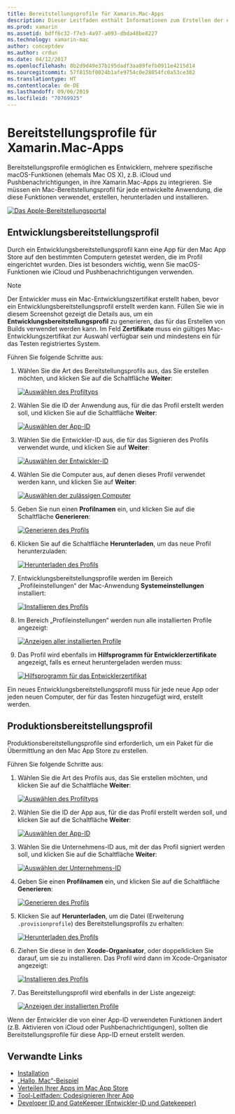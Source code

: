 ```yaml
---
title: Bereitstellungsprofile für Xamarin.Mac-Apps
description: Dieser Leitfaden enthält Informationen zum Erstellen der erforderlichen Bereitstellungsprofile, die für das Veröffentlichen einer Xamarin.Mac-App benötigt werden.
ms.prod: xamarin
ms.assetid: bdff6c32-f7e3-4a97-a093-dbda48be8227
ms.technology: xamarin-mac
author: conceptdev
ms.author: crdun
ms.date: 04/12/2017
ms.openlocfilehash: 8b2d9d49e37b195dadf3aa89fefb0911e4215d14
ms.sourcegitcommit: 57f815bf0024b1afe9754c0e28054fc0a53ce302
ms.translationtype: HT
ms.contentlocale: de-DE
ms.lasthandoff: 09/06/2019
ms.locfileid: "70769925"
---
```

# <a name="provisioning-profiles-for-xamarinmac-apps"></a>Bereitstellungsprofile für Xamarin.Mac-Apps

Bereitstellungsprofile ermöglichen es Entwicklern, mehrere spezifische macOS-Funktionen (ehemals Mac OS X), z.B. iCloud und Pushbenachrichtigungen, in ihre Xamarin.Mac-Apps zu integrieren. Sie müssen ein Mac-Bereitstellungsprofil für jede entwickelte Anwendung, die diese Funktionen verwendet, erstellen, herunterladen und installieren.

[![](profiles-images/certif13.png "Das Apple-Bereitstellungsportal")](profiles-images/certif13.png#lightbox)

<a name="Development_Provisioning_Profile" />

## <a name="development-provisioning-profile"></a>Entwicklungsbereitstellungsprofil

Durch ein Entwicklungsbereitstellungsprofil kann eine App für den Mac App Store auf den bestimmten Computern getestet werden, die im Profil eingerichtet wurden. Dies ist besonders wichtig, wenn Sie macOS-Funktionen wie iCloud und Pushbenachrichtigungen verwenden.

> [!NOTE]
> Der Entwickler muss ein Mac-Entwicklungszertifikat erstellt haben, bevor ein Entwicklungsbereitstellungsprofil erstellt werden kann. Füllen Sie wie in diesem Screenshot gezeigt die Details aus, um ein **Entwicklungsbereitstellungsprofil** zu generieren, das für das Erstellen von Builds verwendet werden kann. Im Feld **Zertifikate** muss ein gültiges Mac-Entwicklungszertifikat zur Auswahl verfügbar sein und mindestens ein für das Testen registriertes System.

Führen Sie folgende Schritte aus:

1. Wählen Sie die Art des Bereitstellungsprofils aus, das Sie erstellen möchten, und klicken Sie auf die Schaltfläche **Weiter**: 

    [![](profiles-images/certif14.png "Auswählen des Profiltyps")](profiles-images/certif14.png#lightbox)
2. Wählen Sie die ID der Anwendung aus, für die das Profil erstellt werden soll, und klicken Sie auf die Schaltfläche **Weiter**: 

    [![](profiles-images/certif15.png "Auswählen der App-ID")](profiles-images/certif15.png#lightbox)
3. Wählen Sie die Entwickler-ID aus, die für das Signieren des Profils verwendet wurde, und klicken Sie auf **Weiter**: 

    [![](profiles-images/certif16.png "Auswählen der Entwickler-ID")](profiles-images/certif16.png#lightbox)
4. Wählen Sie die Computer aus, auf denen dieses Profil verwendet werden kann, und klicken Sie auf **Weiter**: 

    [![](profiles-images/certif17.png "Auswählen der zulässigen Computer")](profiles-images/certif17.png#lightbox)
5. Geben Sie nun einen **Profilnamen** ein, und klicken Sie auf die Schaltfläche **Generieren**: 

    [![](profiles-images/certif18.png "Generieren des Profils")](profiles-images/certif18.png#lightbox)
6. Klicken Sie auf die Schaltfläche **Herunterladen**, um das neue Profil herunterzuladen: 

    [![](profiles-images/certif19.png "Herunterladen des Profils")](profiles-images/certif19.png#lightbox)
7. Entwicklungsbereitstellungsprofile werden im Bereich „Profileinstellungen“ der Mac-Anwendung **Systemeinstellungen** installiert: 

    [![](profiles-images/certif20.png "Installieren des Profils")](profiles-images/certif20.png#lightbox)
8. Im Bereich „Profileinstellungen“ werden nun alle installierten Profile angezeigt: 

    [![](profiles-images/image47.png "Anzeigen aller installierten Profile")](profiles-images/image47.png#lightbox)
9. Das Profil wird ebenfalls im **Hilfsprogramm für Entwicklerzertifikate** angezeigt, falls es erneut heruntergeladen werden muss: 

    [![](profiles-images/image48.png "Hilfsprogramm für das Entwicklerzertifikat")](profiles-images/image48.png#lightbox)

Ein neues Entwicklungsbereitstellungsprofil muss für jede neue App oder jeden neuen Computer, der für das Testen hinzugefügt wird, erstellt werden.

<a name="Production_Provisioning_Profile" />

## <a name="production-provisioning-profile"></a>Produktionsbereitstellungsprofil

Produktionsbereitstellungsprofile sind erforderlich, um ein Paket für die Übermittlung an den Mac App Store zu erstellen.

Führen Sie folgende Schritte aus:

1. Wählen Sie die Art des Profils aus, das Sie erstellen möchten, und klicken Sie auf die Schaltfläche **Weiter**: 

    [![](profiles-images/certif21.png "Auswählen des Profiltyps")](profiles-images/certif21.png#lightbox)
2. Wählen Sie die ID der App aus, für die das Profil erstellt werden soll, und klicken Sie auf die Schaltfläche **Weiter**: 

    [![](profiles-images/certif15.png "Auswählen der App-ID")](profiles-images/certif15.png#lightbox)
3. Wählen Sie die Unternehmens-ID aus, mit der das Profil signiert werden soll, und klicken Sie auf die Schaltfläche **Weiter**: 

    [![](profiles-images/certif23.png "Auswählen der Unternehmens-ID")](profiles-images/certif23.png#lightbox)
4. Geben Sie einen **Profilnamen** ein, und klicken Sie auf die Schaltfläche **Generieren**: 

    [![](profiles-images/certif24.png "Generieren des Profils")](profiles-images/certif24.png#lightbox)
5. Klicken Sie auf **Herunterladen**, um die Datei (Erweiterung `.provisionprofile`) des Bereitstellungsprofils zu erhalten: 

    [![](profiles-images/certif25.png "Herunterladen des Profils")](profiles-images/certif25.png#lightbox)
6. Ziehen Sie diese in den **Xcode-Organisator**, oder doppelklicken Sie darauf, um sie zu installieren. Das Profil wird dann im Xcode-Organisator angezeigt: 

    [![](profiles-images/image51.png "Installieren des Profils")](profiles-images/image51.png#lightbox)
7. Das Bereitstellungsprofil wird ebenfalls in der Liste angezeigt: 

    [![](profiles-images/certif26.png "Anzeigen der installierten Profile")](profiles-images/certif26.png#lightbox)

Wenn der Entwickler die von einer App-ID verwendeten Funktionen ändert (z.B. Aktivieren von iCloud oder Pushbenachrichtigungen), sollten die Bereitstellungsprofile für diese App-ID erneut erstellt werden.

## <a name="related-links"></a>Verwandte Links

- [Installation](~//mac/get-started/installation.md)
- [„Hallo, Mac“-Beispiel](~//mac/get-started/hello-mac.md)
- [Verteilen Ihrer Apps im Mac App Store](https://developer.apple.com/devcenter/mac/checklist/)
- [Tool-Leitfaden: Codesignieren Ihrer App](https://developer.apple.com/library/mac/#documentation/ToolsLanguages/Conceptual/OSXWorkflowGuide/CodeSigning/CodeSigning.html)
- [Developer ID and GateKeeper (Entwickler-ID und Gatekeeper)](https://developer.apple.com/resources/developer-id/)
